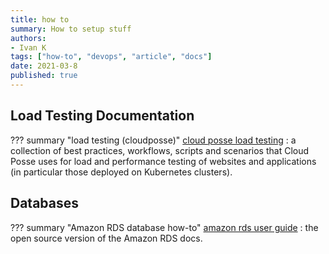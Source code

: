 ```yaml
---
title: how to
summary: How to setup stuff
authors:
- Ivan K
tags: ["how-to", "devops", "article", "docs"]
date: 2021-03-8
published: true
---
```


## Load Testing Documentation

??? summary "load testing (cloudposse)"
    [cloud posse load testing][load-test]
    : a collection of best practices, workflows, scripts and scenarios that Cloud Posse uses for load and performance testing of websites and applications (in particular those deployed on Kubernetes clusters).

## Databases

??? summary "Amazon RDS database how-to"
    [amazon rds user guide][aws-database]
    : the open source version of the Amazon RDS docs.

[load-test]: https://github.com/cloudposse/load-testing
[aws-database]: https://github.com/awsdocs/amazon-rds-user-guide
